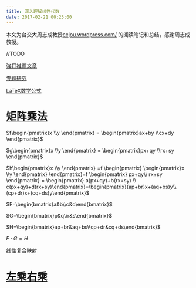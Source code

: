 ```yaml
---
title: 深入理解线性代数
date: 2017-02-21 00:25:00
---
```

本文为台交大周志成教授[ccjou.wordpress.com/](https://ccjou.wordpress.com/) 的阅读笔记和总结，感谢周志成教授。

//TODO

<!-- more -->
[強打推薦文章](https://ccjou.wordpress.com/%E9%96%B1%E8%AE%80%E5%B0%8E%E5%BC%95/%E5%BC%B7%E6%89%93%E6%8E%A8%E8%96%A6%E6%96%87%E7%AB%A0/)

[专题研究](https://ccjou.wordpress.com/%E5%B0%88%E9%A1%8C%E6%8E%A2%E7%A9%B6/)

[LaTeX数学公式](https://zh.wikipedia.org/wiki/Help:%E6%95%B0%E5%AD%A6%E5%85%AC%E5%BC%8F)

# [矩阵乘法](https://ccjou.wordpress.com/2010/06/18/%E7%B7%9A%E6%80%A7%E4%BB%A3%E6%95%B8%E7%9A%84%E7%AC%AC%E4%B8%80%E5%A0%82%E8%AA%B2-%E7%9F%A9%E9%99%A3%E4%B9%98%E6%B3%95%E7%9A%84%E5%AE%9A%E7%BE%A9/)

$f\begin{pmatrix}x  \\y \end{pmatrix} = \begin{pmatrix}ax+by  \\cx+dy  \end{pmatrix}$

$g\begin{pmatrix}x  \\y \end{pmatrix} = \begin{pmatrix}px+qy  \\rx+sy \end{pmatrix}$

$h\begin{pmatrix}x  \\y \end{pmatrix} =f \begin{pmatrix} \begin{pmatrix}x  \\y  \end{pmatrix}  \end{pmatrix}=f \begin{pmatrix} px+qy\\ rx+sy  \end{pmatrix} = \begin{pmatrix} a(px+qy)+b(rx+sy) \\ c(px+qy)+d(rx+sy)\end{pmatrix}=\begin{pmatrix}(ap+br)x+(aq+bs)y\\ (cp+dr)x+(cq+ds)y\end{pmatrix}$

$F=\begin{bmatrix}a&b\\c&d\end{bmatrix}$

$G=\begin{bmatrix}p&q\\r&s\end{bmatrix}$

$H=\begin{bmatrix}ap+br&aq+bs\\cp+dr&cq+ds\end{bmatrix}$

$F\cdot G=H$

线性复合映射

# [左乘右乘](https://ccjou.wordpress.com/2010/12/24/%E5%B7%A6%E4%B9%98%E9%82%84%E6%98%AF%E5%8F%B3%E4%B9%98%EF%BC%8C%E9%80%99%E5%B0%B1%E6%98%AF%E5%95%8F%E9%A1%8C%E6%89%80%E5%9C%A8/)
